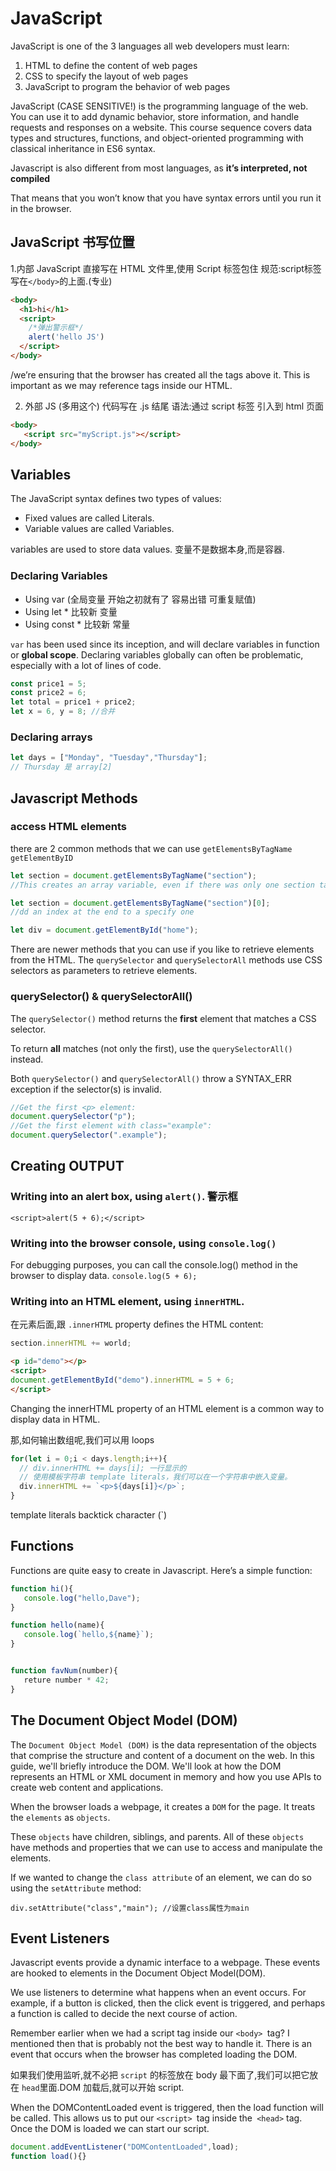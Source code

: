# JavaScript  

JavaScript is one of the 3 languages all web developers must learn:

   1. HTML to define the content of web pages
   2. CSS to specify the layout of web pages
   3. JavaScript to program the behavior of web pages

JavaScript (CASE SENSITIVE!) is the programming language of the web. You can use it to add dynamic behavior, store information, and handle requests and responses on a website. This course sequence covers data types and structures, functions, and object-oriented programming with classical inheritance in ES6 syntax.


Javascript is also different from most languages, as **it’s interpreted, not compiled** 

That means that you won’t know that you have syntax errors until you run it in the browser.

## JavaScript 书写位置

1.内部 JavaScript
直接写在 HTML 文件里,使用 Script 标签包住
规范:script标签写在`</body>`的上面.(专业)
```HTML
<body>
  <h1>hi</h1>
  <script>
    /*弹出警示框*/
    alert('hello JS')
  </script>
</body>
```

/we’re ensuring that the browser has created all the tags above it. This is important as we may reference tags inside our HTML. 

2. 外部 JS (多用这个)
代码写在 .js 结尾
语法:通过 script 标签 引入到 html 页面


```html
<body>
   <script src="myScript.js"></script>
</body>

```




## Variables


The JavaScript syntax defines two types of values:
- Fixed values are called Literals.
- Variable values are called Variables.

variables are used to store data values.
变量不是数据本身,而是容器.


### Declaring Variables

- Using var (全局变量 开始之初就有了 容易出错 可重复赋值)
- Using let  * 比较新  变量
- Using const  * 比较新 常量



`var` has been used since its inception, and will declare variables in function or **global scope**. Declaring variables globally can often be problematic, especially with a lot of lines of code. 

```js
const price1 = 5;
const price2 = 6;
let total = price1 + price2;
let x = 6, y = 8; //合并
```

### Declaring arrays

```js
let days = ["Monday", "Tuesday","Thursday"];
// Thursday 是 array[2]
```



## Javascript Methods

### access HTML elements

 there are 2 common methods that we can use
 `getElementsByTagName`  `getElementByID`

```js
let section = document.getElementsByTagName("section");
//This creates an array variable, even if there was only one section tag in the HTML.

let section = document.getElementsByTagName("section")[0];
//dd an index at the end to a specify one 

```

```js
let div = document.getElementById("home");
```


There are newer methods that you can use if you like to retrieve elements from the HTML. The `querySelector` and `querySelectorAll` methods use CSS selectors as parameters to retrieve elements. 

### querySelector() & querySelectorAll()

The `querySelector()` method returns the **first** element that matches a CSS selector.

To return **all** matches (not only the first), use the `querySelectorAll()` instead.

Both `querySelector()` and `querySelectorAll()` throw a SYNTAX_ERR exception if the selector(s) is invalid.


```js
//Get the first <p> element:
document.querySelector("p");
//Get the first element with class="example":
document.querySelector(".example");
```








## Creating OUTPUT

### Writing into an alert box, using `alert()`. 警示框

`<script>alert(5 + 6);</script>`

### Writing into the browser console, using `console.log()` 
For debugging purposes, you can call the console.log() method in the browser to display data.
`console.log(5 + 6); `

### Writing into an HTML element, using `innerHTML`.

在元素后面,跟  `.innerHTML` property defines the HTML content:

```js
section.innerHTML += world;
```

```html
<p id="demo"></p>
<script>
document.getElementById("demo").innerHTML = 5 + 6;
</script>
```

Changing the innerHTML property of an HTML element is a common way to display data in HTML.

那,如何输出数组呢,我们可以用 loops

```js
for(let i = 0;i < days.length;i++){
  // div.innerHTML += days[i]; 一行显示的
  // 使用模板字符串 template literals，我们可以在一个字符串中嵌入变量。
  div.innerHTML += `<p>${days[i]}</p>`;
}
```

 template literals
backtick character (`)


## Functions

Functions are quite easy to create in Javascript. Here’s a simple function:


```js
function hi(){
   console.log("hello,Dave");
}

function hello(name){
   console.log(`hello,${name}`);
}


function favNum(number){
   reture number * 42;
}
```

## The Document Object Model (DOM)

The `Document Object Model (DOM)` is the data representation of the objects that comprise the structure and content of a document on the web. In this guide, we'll briefly introduce the DOM. We'll look at how the DOM represents an HTML or XML document in memory and how you use APIs to create web content and applications.


When the browser loads a webpage, it creates a `DOM` for the page. It treats the `elements` as `objects`. 

These `objects` have children, siblings, and parents. All of these `objects` have methods and properties that we can use to access and manipulate the elements. 

If we wanted to change the `class attribute` of an element, we can do so using the `setAttribute` method:

```  
div.setAttribute("class","main"); //设置class属性为main
```

## Event Listeners


Javascript events provide a dynamic interface to a webpage. These events are hooked to elements in the Document Object Model(DOM).

We use listeners to determine what happens when an event occurs. For example, if a button is clicked, then the click event is triggered, and perhaps a function is called to decide the next course of action. 

Remember earlier when we had a script tag inside our `<body> `tag? I mentioned then that is probably not the best way to handle it. There is an event that occurs when the browser has completed loading the DOM. 

如果我们使用监听,就不必把 `script` 的标签放在 body 最下面了,我们可以把它放在 `head`里面.DOM 加载后,就可以开始 script.

When the DOMContentLoaded event is triggered, then the load function will be called. This allows us to put our `<script> `tag inside the` <head>` tag. Once the DOM is loaded we can start our script.


```js
document.addEventListener("DOMContentLoaded",load);
function load(){}
```



